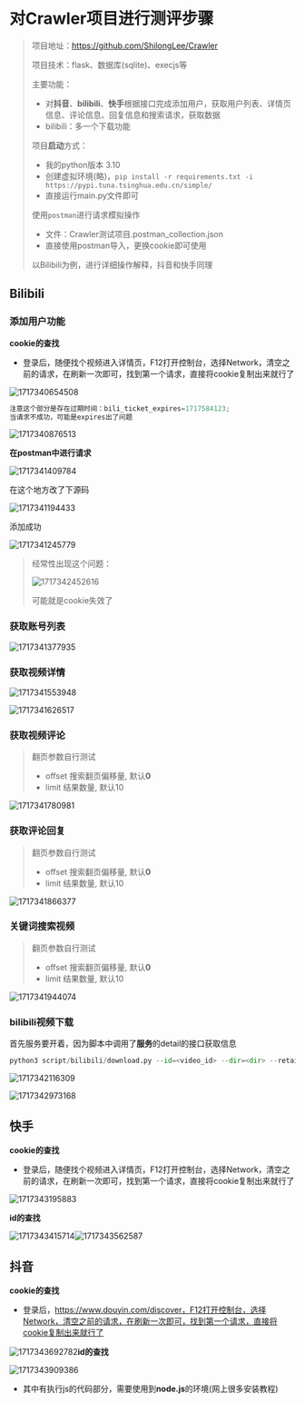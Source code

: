 # 对Crawler项目进行测评步骤

> 项目地址：https://github.com/ShilongLee/Crawler
>
> 项目技术：flask、数据库(sqlite)、execjs等
>
> 主要功能：
>
> - 对**抖音**、**bilibili**、**快手**根据接口完成添加用户，获取用户列表、详情页信息、评论信息、回复信息和搜索请求，获取数据
> - bilibili：多一个下载功能
>
> 项目**启动**方式：
>
> - 我的python版本 3.10
> - 创建虚拟环境(略)，`pip install -r requirements.txt -i https://pypi.tuna.tsinghua.edu.cn/simple/`
> - 直接运行main.py文件即可
>
> 使用`postman`进行请求模拟操作
>
> - 文件：Crawler测试项目.postman_collection.json
> - 直接使用postman导入，更换cookie即可使用
>
> 以Bilibili为例，进行详细操作解释，抖音和快手同理

## Bilibili

### 添加用户功能

**cookie的查找**

- 登录后，随便找个视频进入详情页，F12打开控制台，选择Network，清空之前的请求，在刷新一次即可，找到第一个请求，直接将cookie复制出来就行了

![1717340654508](https://cdn.jsdelivr.net/gh/Killer-89757/PicBed/images/2024%2F06%2F1717340654508-d917c2.png)

```python
注意这个部分是存在过期时间：bili_ticket_expires=1717584123; 
当请求不成功，可能是expires出了问题
```

![1717340876513](https://cdn.jsdelivr.net/gh/Killer-89757/PicBed/images/2024%2F06%2F1717340876513-15440a.png)

**在postman中进行请求**

![1717341409784](https://cdn.jsdelivr.net/gh/Killer-89757/PicBed/images/2024%2F06%2F1717341409784-7f3c08.png)

在这个地方改了下源码

![1717341194433](https://cdn.jsdelivr.net/gh/Killer-89757/PicBed/images/2024%2F06%2F1717341194433-a25f15.png)

添加成功

![1717341245779](https://cdn.jsdelivr.net/gh/Killer-89757/PicBed/images/2024%2F06%2F1717341245779-6040bc.png)

> 经常性出现这个问题：
>
> ![1717342452616](https://cdn.jsdelivr.net/gh/Killer-89757/PicBed/images/2024%2F06%2F1717342452616-45ea4f.png)
>
> 可能就是cookie失效了

### 获取账号列表

![1717341377935](https://cdn.jsdelivr.net/gh/Killer-89757/PicBed/images/2024%2F06%2F1717341377935-594bf7.png)

### 获取视频详情

![1717341553948](https://cdn.jsdelivr.net/gh/Killer-89757/PicBed/images/2024%2F06%2F1717341553948-f5aced.png)

![1717341626517](https://cdn.jsdelivr.net/gh/Killer-89757/PicBed/images/2024%2F06%2F1717341626517-2b0272.png)

### 获取视频评论

> 翻页参数自行测试
>
> - offset  搜索翻页偏移量, 默认**0**
> - limit   结果数量, 默认10

![1717341780981](https://cdn.jsdelivr.net/gh/Killer-89757/PicBed/images/2024%2F06%2F1717341780981-fb13dc.png)

### 获取评论回复

> 翻页参数自行测试
>
> - offset  搜索翻页偏移量, 默认**0**
> - limit   结果数量, 默认10

![1717341866377](https://cdn.jsdelivr.net/gh/Killer-89757/PicBed/images/2024%2F06%2F1717341866377-f2b10a.png)

### 关键词搜索视频

> 翻页参数自行测试
>
> - offset  搜索翻页偏移量, 默认**0**
> - limit   结果数量, 默认10

![1717341944074](https://cdn.jsdelivr.net/gh/Killer-89757/PicBed/images/2024%2F06%2F1717341944074-5730b0.png)

### bilibili视频下载

首先服务要开着，因为脚本中调用了**服务**的detail的接口获取信息

```python
python3 script/bilibili/download.py --id=<video_id> --dir=<dir> --retain=<retain> --hostport=<hostport>
```

![1717342116309](https://cdn.jsdelivr.net/gh/Killer-89757/PicBed/images/2024%2F06%2F1717342116309-ef24bf.png)

![1717342973168](https://cdn.jsdelivr.net/gh/Killer-89757/PicBed/images/2024%2F06%2F1717342973168-9ca6d8.png)

## 快手

**cookie的查找**

- 登录后，随便找个视频进入详情页，F12打开控制台，选择Network，清空之前的请求，在刷新一次即可，找到第一个请求，直接将cookie复制出来就行了

![1717343195883](https://cdn.jsdelivr.net/gh/Killer-89757/PicBed/images/2024%2F06%2F1717343195883-ba54a4.png)

**id的查找**

![1717343415714](https://cdn.jsdelivr.net/gh/Killer-89757/PicBed/images/2024%2F06%2F1717343415714-bc9e2e.png)![1717343562587](https://cdn.jsdelivr.net/gh/Killer-89757/PicBed/images/2024%2F06%2F1717343562587-ff965d.png)

## 抖音

**cookie的查找**

- 登录后，https://www.douyin.com/discover，F12打开控制台，选择Network，清空之前的请求，在刷新一次即可，找到第一个请求，直接将cookie复制出来就行了

![1717343692782](https://cdn.jsdelivr.net/gh/Killer-89757/PicBed/images/2024%2F06%2F1717343692782-b7aa5e.png)**id的查找**

![1717343909386](https://cdn.jsdelivr.net/gh/Killer-89757/PicBed/images/2024%2F06%2F1717343909386-447cb6.png)

- 其中有执行js的代码部分，需要使用到**node.js**的环境(网上很多安装教程)